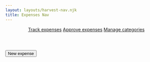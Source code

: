 ```yaml
---
layout: layouts/harvest-nav.njk
title: Expenses Nav
---
```


<header id="top-nav">
  <nav>
    <a href="#" class="is-active">Track expenses</a>
    <a href="#">Approve expenses</a>
    <a href="#">Manage categories</a>
  </nav>
</header>

<main>
  <div id="action-bar">
    <button>New expense</button>
  </div>
</main>
